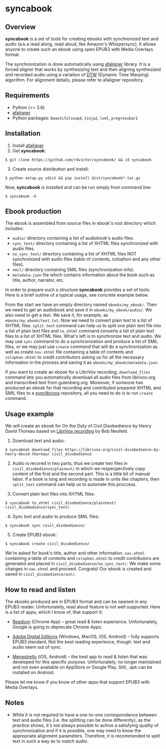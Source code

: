 # syncabook

## Overview

<b>syncabook</b> is a set of tools for creating ebooks with synchronized text and audio (a.k.a read along, read aloud, like Amazon's Whispersync). It allows anyone to create such an ebook using open EPUB3 with Media Overlays format.

The synchronization is done automatically using [afaligner](https://github.com/r4victor/afaligner) library. It is a forced aligner that works by synthesizing text and then aligning synthesized and recorded audio using a variation of [DTW](https://en.wikipedia.org/wiki/Dynamic_time_warping) (Dynamic Time Warping) algorithm. For alignment details, please refer to afaligner repository.

## Requirements

* Python (>= 3.6)
* [afaligner](https://github.com/r4victor/afaligner)
* Python packages: `beautifulsoup4`, `Jinja2`, `lxml`, `progressbar2`

## Installation

1. Install [afaligner](https://github.com/r4victor/afaligner)
2. Get <b>syncabook</b>:
```
$ git clone https://github.com/r4victor/syncabook/ && cd syncabook
```
3. Create source distribution and install:
```
$ python setup.py sdist && pip install dist/syncabook*.tar.gz
```

Now, <b>syncabook</b> is installed and can be run simply from command line:

```
$ syncabook -h
```

## Ebook production

The ebook is assembled from source files in ebook's root directory which includes:

* `audio/` directory containing a list of audiobook's audio files.
* `sync_text/` directory containing a list of XHTML files synchronized with audio files.
* `no_sync_text/` directory containing a list of XHTML files NOT synchronized with audio files (table of contents, colophon and any other files).
* `smil/` directory containing SMIL files (synchronization info).
* `metadata.json` file which contains information about the book such as title, author, narrator, etc.

In order to prepare such a structure <b>syncabook</b> provides a set of tools. Here is a brief outline of a typical usage, see concrete example below.

From the start we have an empty directory named `ebooks/my_ebook/`. Then we need to get an audiobook and save it in `ebooks/my_ebook/audio/`. We also need to get a text. We save it, for example, as `ebooks/my_ebook/text.txt`. Now we need to convert plain text to a list of XHTML files. `split_text` command can help us to split one plain text file into a list of plain text files and `to_xhtml` command converts a list of plain text files to a list of XHTML files. What's left is to synchronize text and audio. We may use `sync` command to do a synchronization and produce a list of SMIL files, or we may just use `create` command that will do a synchronization as well as create `nav.xhtml` file containing a table of contents and `colophon.xhtml` to credit contributors asking us for all the necessary information in the process and saving it as `ebooks/my_ebook/metadata.json`.

If you want to create an ebook for a LibriVox recording, `download_files` command lets you automatically download all audio files from librivox.org and transcribed text from gutenberg.org. Moreover, if someone has produced an ebook for that recording and contributed prepared XHTML and SMIL files to a 
[synclibrivox](https://github.com/r4victor/synclibrivox) repository, all you need to do is to run `create` command.

## Usage example

We will create an ebook for On the Duty of Civil Disobedience by Henry David Thoreau based on [LibriVox recording](https://librivox.org/civil-disobedience-by-henry-david-thoreau/) by Bob Neufeld.

1. Download text and audio:

```
$ syncabook download_files https://librivox.org/civil-disobedience-by-henry-david-thoreau/ civil_disobedience
```

2. Audio is recored in two parts, thus we create two files in  `civil_disobedience/plainext/` in which we respecpectively copy content of the first and the second part. This is a little bit of manual labor. If a book is long and recording is made in units like chapters, then `split_text` command can help us to automate this proccess.

3. Convert plain text files into XHTML files:

```
$ syncabook to_xhtml civil_disobedience/plaintext/ civil_disobedience/sync_text/
```

4. Sync text and audio to produce SMIL files:

```
$ syncabook sync civil_disobedience/
```

5. Create EPUB3 ebook:

```
$ syncabook create civil_disobedience/
```

We're asked for book's title, author and other information. `nav.xhtml` containing a table of contents and `colophon.xhtml` to credit contributors are generated and placed in `civil_disobedience/no_sync_text/`. We make some changes in `nav.xhtml` and proceed. Congrats! Our ebook is created and saved in `civil_disobedience/out/`.

## How to read and listen

The ebooks produced are in EPUB3 format and can be opened in any EPUB3 reader. Unfortunately, read aloud feature is not well supported. Here is a list of apps, which I know of, that support it:

* [Readium](https://chrome.google.com/webstore/detail/readium/fepbnnnkkadjhjahcafoaglimekefifl) (Chrome App) – great read & listen experience. Unfortunately, Google is going to deprecate Chrome Apps.

* [Adobe Digital Editions](https://www.adobe.com/la/solutions/ebook/digital-editions/download.html) (Windows, MacOS, iOS, Android) – fully supports EPUB3 standard. Not the best reading experience, though: text and audio seem out of sync.

* [Menestrello](https://github.com/readbeyond/menestrello) (iOS, Android) – the best app to read & listen that was developed for this specific purpose. Unfortunately, no longer maintained and not even available on AppStore or Google Play. Still, .apk can be installed on Android.

Please let me know if you know of other apps that support EPUB3 with Media Overlays.

## Notes

* While it is not required to have a one-to-one correspondance
    between text and audio files (i.e. the splitting can be done differently), as the practice shows, it's not always possible to achive a satisfying quality of synchronization and if it is possible, one may need to know the appropriate alignment parameters. Therefore, it is recommended to split text in such a way as to match audio.
